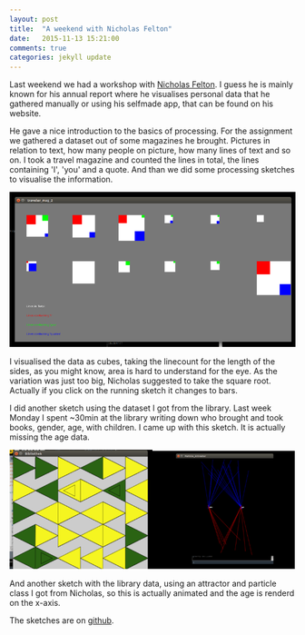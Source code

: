 ```yaml
---
layout: post
title:  "A weekend with Nicholas Felton" 
date:   2015-11-13 15:21:00
comments: true
categories: jekyll update
---
```


Last weekend we had a workshop with [Nicholas Felton](http://feltron.com/). I guess he is mainly known for his annual report where he visualises personal data that he gathered manually or using his selfmade app, that can be found on his website.

He gave a nice introduction to the basics of processing. For the assignment we gathered a dataset out of some magazines he brought. Pictures in relation to text, how many people on picture, how many lines of text and so on. I took a travel magazine and counted the lines in total, the lines containing 'I', 'you' and a quote. And than we did some processing sketches to visualise the information.

![travel mag](https://raw.githubusercontent.com/chicarrida/chicarrida.github.io/master/images/school_of_ma/travel_mag.png)

I visualised the data as cubes, taking the linecount for the length of the sides, as you might know, area is hard to understand for the eye. As the variation was just too big, Nicholas suggested to take the square root. Actually if you click on the running sketch it changes to bars.  

I did another sketch using the dataset I got from the library. Last week Monday I spent ~30min at the library writing down who brought and took books, gender, age, with children. I came up with this sketch. It is actually missing the age data.

![library](https://raw.githubusercontent.com/chicarrida/chicarrida.github.io/master/images/school_of_ma/biblio.png)

And another sketch with the library data, using an attractor and particle class I got from Nicholas, so this is actually animated and the age is renderd on the x-axis.

The sketches are on  [github](https://github.com/chicarrida/School_of_Ma_Nicholas).
